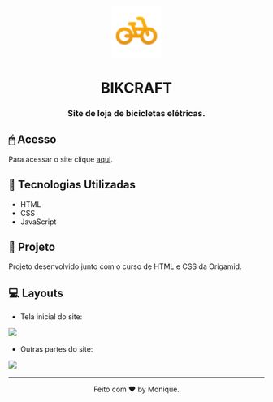 <div align="center">
<img alt="Bike logo" src="favicon.svg" width="20%">
<h1>BIKCRAFT</h1>
  <h3>Site de loja de bicicletas elétricas.</h3>
</div>

## 🖱 Acesso

Para acessar o site clique [aqui](https://moniquelen.github.io/Bikcraft/).

## 🎯 Tecnologias Utilizadas
- HTML
- CSS
- JavaScript

## 📄 Projeto
Projeto desenvolvido junto com o curso de HTML e CSS da Origamid.

## 💻 Layouts
- Tela inicial do site:
<img src="projeto_sobre/gif-inicial.gif" width="70%">

- Outras partes do site:
<img src="projeto_sobre/gif-partes.gif" width="70%">

---
<p align="center">Feito com ♥ by Monique.</p>

